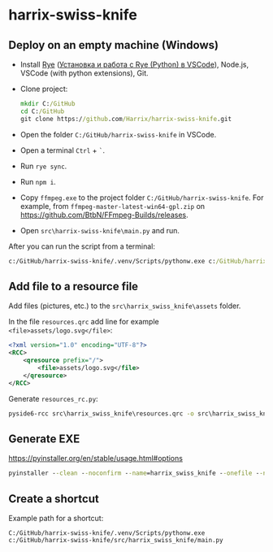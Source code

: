 # harrix-swiss-knife

## Deploy on an empty machine (Windows)

- Install [Rye](https://rye.astral.sh) ([Установка и работа с Rye (Python) в VSCode](https://github.com/Harrix/harrix.dev-articles-2024/blob/main/rye-vscode-python/rye-vscode-python.md)), Node.js, VSCode (with python extensions), Git.

- Clone project:

  ```cmd
  mkdir C:/GitHub
  cd C:/GitHub
  git clone https://github.com/Harrix/harrix-swiss-knife.git
  ```

- Open the folder `C:/GitHub/harrix-swiss-knife` in VSCode.

- Open a terminal `Ctrl` + `` ` ``.

- Run `rye sync`.

- Run `npm i`.

- Copy `ffmpeg.exe` to the project folder `C:/GitHub/harrix-swiss-knife`. For example, from `ffmpeg-master-latest-win64-gpl.zip` on <https://github.com/BtbN/FFmpeg-Builds/releases>.

- Open `src\harrix-swiss-knife\main.py` and run.

After you can run the script from a terminal:

```cmd
c:/GitHub/harrix-swiss-knife/.venv/Scripts/pythonw.exe c:/GitHub/harrix-swiss-knife/src/harrix_swiss_knife/main.py
```

## Add file to a resource file

Add files (pictures, etc.) to the `src\harrix_swiss_knife\assets` folder.

In the file `resources.qrc` add line for example `<file>assets/logo.svg</file>`:

```xml
<?xml version="1.0" encoding="UTF-8"?>
<RCC>
    <qresource prefix="/">
        <file>assets/logo.svg</file>
    </qresource>
</RCC>
```

Generate `resources_rc.py`:

```cmd
pyside6-rcc src\harrix_swiss_knife\resources.qrc -o src\harrix_swiss_knife\resources_rc.py
```

## Generate EXE

<https://pyinstaller.org/en/stable/usage.html#options>

```cmd
pyinstaller --clean --noconfirm --name=harrix_swiss_knife --onefile --noconsole --icon=src/harrix_swiss_knife/assets/logo.ico src/harrix_swiss_knife/main.py
```

## Create a shortcut

Example path for a shortcut:

```shell
C:/GitHub/harrix-swiss-knife/.venv/Scripts/pythonw.exe c:/GitHub/harrix-swiss-knife/src/harrix_swiss_knife/main.py
```
